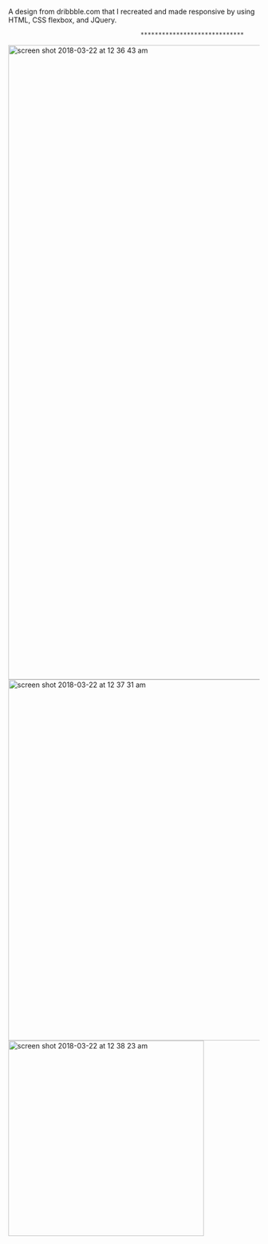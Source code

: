 A design from dribbble.com that I recreated and made responsive by using HTML, CSS flexbox, and JQuery. 

                                         *****************************


<img width="1272" alt="screen shot 2018-03-22 at 12 36 43 am" src="https://user-images.githubusercontent.com/18271283/37751924-96befeb0-2d6b-11e8-9513-a88b8c4f9be4.png">
<img width="724" alt="screen shot 2018-03-22 at 12 37 31 am" src="https://user-images.githubusercontent.com/18271283/37751929-9fcb12aa-2d6b-11e8-913e-d1bdfbb83cdd.png">
<img width="392" alt="screen shot 2018-03-22 at 12 38 23 am" src="https://user-images.githubusercontent.com/18271283/37751932-a698f926-2d6b-11e8-86e0-f5db59d8f580.png">
